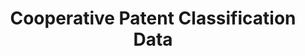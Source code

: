 ---
bigquery: https://console.cloud.google.com/bigquery?p=patents-public-data&d=cpc&page=dataset
citation: '“Cooperative Patent Classification” by the EPO and USPTO, for public use. '
contributors: EPO, USPTO
cost: None
description: Cooperative Patent Classification Data contains the scheme and definitions
  of the Cooperative Patent Classification system for classifying patent documents.
  The CPC is the result of a partnership between the EPO and the USPTO in their joint
  effort to develop a common, internationally compatible classification system for
  technical documents, in particular patent publications, which will be used by both
  offices in the patent granting process
documentation: https://www.cooperativepatentclassification.org/cpcSchemeAndDefinitions
last_edit: Mon, 04 Apr 2022 19:07:06 GMT
location: https://www.cooperativepatentclassification.org/index
maintained_by: USPTO, EPO
schema_fields: '[''symbol'', ''children'', ''level'', ''application_references'',
  ''titleFull'', ''definition'', ''status'', ''limitingReferences'', ''residualReferences'',
  ''synonyms'', ''parents'', ''breakdown_code'', ''sizeCache'', ''dateRevised'', ''title_full'',
  ''child_groups'', ''ipcConcordant'', ''residual_references'', ''notAllocatable'',
  ''limiting_references'', ''glossary'', ''additional_only'', ''date_revised'', ''ipc_concordant'',
  ''childGroups'', ''breakdownCode'', ''applicationReferences'', ''informative_references'',
  ''title_part'', ''titlePart'', ''not_allocatable'', ''informativeReferences'']'
shortname: cooperative_patent_classification
tags:
- patents
- science
title: Cooperative Patent Classification Data
uuid: 984374a7-16e9-4b35-9445-458daceb01bf
---